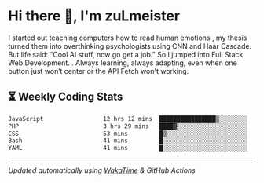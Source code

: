 # Hi there 👋, I'm zuLmeister

I started out teaching computers how to read human emotions , my thesis turned them into overthinking psychologists using CNN and Haar Cascade.
But life said: “Cool AI stuff, now go get a job.” So I jumped into Full Stack Web Development. .
Always learning, always adapting, even when one button just won’t center or the API Fetch won't working.

## ⏳ Weekly Coding Stats
<!--START_SECTION:waka-->

```txt
JavaScript                 12 hrs 12 mins  ████████████████▒░░░░░░░░   65.39 %
PHP                        3 hrs 29 mins   ████▓░░░░░░░░░░░░░░░░░░░░   18.72 %
CSS                        53 mins         █▒░░░░░░░░░░░░░░░░░░░░░░░   04.75 %
Bash                       41 mins         █░░░░░░░░░░░░░░░░░░░░░░░░   03.74 %
YAML                       41 mins         █░░░░░░░░░░░░░░░░░░░░░░░░   03.68 %
```

<!--END_SECTION:waka-->

---
*Updated automatically using [WakaTime](https://wakatime.com/) & GitHub Actions*
